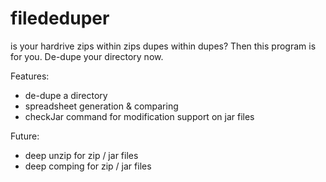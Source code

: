# filededuper
is your hardrive zips within zips dupes within dupes? Then this program is for you. De-dupe your directory now.

Features:
- de-dupe a directory
- spreadsheet generation & comparing
- checkJar command for modification support on jar files

Future:
- deep unzip for zip / jar files
- deep comping for zip / jar files
